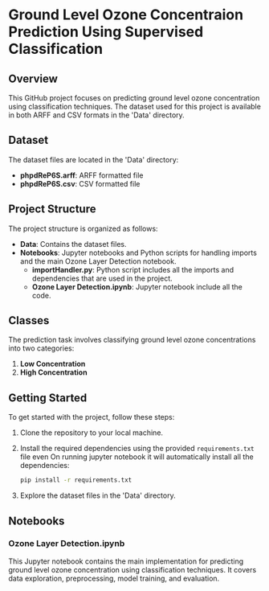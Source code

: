 # Ground Level Ozone Concentraion Prediction Using Supervised Classification

## Overview

This GitHub project focuses on predicting ground level ozone concentration using classification techniques. The dataset used for this project is available in both ARFF and CSV formats in the 'Data' directory.

## Dataset

The dataset files are located in the 'Data' directory:

- **phpdReP6S.arff**: ARFF formatted file
- **phpdReP6S.csv**: CSV formatted file

## Project Structure

The project structure is organized as follows:

- **Data**: Contains the dataset files.
- **Notebooks**: Jupyter notebooks and Python scripts for handling imports and the main Ozone Layer Detection notebook.
  - **importHandler.py**: Python script includes all the imports and dependencies that are used in the project.
  - **Ozone Layer Detection.ipynb**: Jupyter notebook include all the code.

## Classes

The prediction task involves classifying ground level ozone concentrations into two categories:

1. **Low Concentration**
2. **High Concentration**

## Getting Started

To get started with the project, follow these steps:

1. Clone the repository to your local machine.
2. Install the required dependencies using the provided `requirements.txt` file even On running jupyter notebook it will automatically install all the dependencies:

   ```bash
   pip install -r requirements.txt
   ```

3. Explore the dataset files in the 'Data' directory.

## Notebooks

### Ozone Layer Detection.ipynb

This Jupyter notebook contains the main implementation for predicting ground level ozone concentration using classification techniques. It covers data exploration, preprocessing, model training, and evaluation.
